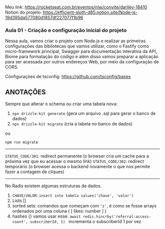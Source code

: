 Meu link: https://rocketseat.com.br/eventos/nlw/convite/darlley-18410
Notion do projeto: https://efficient-sloth-d85.notion.site/Node-js-19d395da577080d1857df227077f1b96

### Aula 01 - Criação e configuração inicial do projeto

Nessa aula, vamos criar o projeto com Node.js e realizar as primeiras configurações das bibliotecas que vamos utilizar, como o Fastify como micro-framework principal, Swagger para documentação interativa da API, Biome para formatação do código e além disso vamos preparar a aplicação para ser acessada por outros endereços Web, por meio da configuração de CORS.

Configurações de tsconfig: https://github.com/tsconfig/bases

## ANOTAÇÕES 

Sempre que alterar o schema ou criar uma tabela nova:
1. `npx drizzle-kit generate` (gera um arquivo .sql para gerar o banco de dados)
2. `npx drizzle-kit migrate` (cria a tabela no banco de dados)

ou

`npm run migrate`

---

`STATUS_CODE/301`: redirect permanente (o browser cria um cache para a próxima vez que eu acessar o mesmo link)
`STATUS_CODE/302`: redirect temporário (o browser acessa o backend novamente o que nos permite fazer a contagem de cliques)

---

No Radis existem algumas estruturas de dados. 

1. `CHAVE/VALOR`: `insert into tabela values('chave', 'valor')`
2. Lists []
3. sorted sets: comandos que começam com `'z'`, é como se fosse arrays ordenados por uma coluna ( [ likes: number ] )
4. hashes {} vamos usar esse: `await redis.hincrby('referral:access-count', subscriberId, 1) ` incrementa o subscriberId 1 por vez
